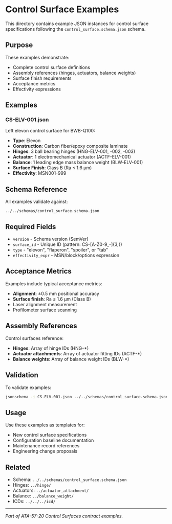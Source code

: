 # Control Surface Examples

This directory contains example JSON instances for control surface specifications following the `control_surface.schema.json` schema.

## Purpose

These examples demonstrate:
- Complete control surface definitions
- Assembly references (hinges, actuators, balance weights)
- Surface finish requirements
- Acceptance metrics
- Effectivity expressions

## Examples

### CS-ELV-001.json
Left elevon control surface for BWB-Q100:
- **Type**: Elevon
- **Construction**: Carbon fiber/epoxy composite laminate
- **Hinges**: 3 ball bearing hinges (HNG-ELV-001, -002, -003)
- **Actuator**: 1 electromechanical actuator (ACTF-ELV-001)
- **Balance**: 1 leading edge mass balance weight (BLW-ELV-001)
- **Surface Finish**: Class B (Ra ≤ 1.6 µm)
- **Effectivity**: MSN001-999

## Schema Reference

All examples validate against:
```
../../schemas/control_surface.schema.json
```

## Required Fields

- `version` - Schema version (SemVer)
- `surface_id` - Unique ID (pattern: CS-[A-Z0-9_-]{3,})
- `type` - "elevon", "flaperon", "spoiler", or "tab"
- `effectivity_expr` - MSN/block/options expression

## Acceptance Metrics

Examples include typical acceptance metrics:
- **Alignment**: ±0.5 mm positional accuracy
- **Surface finish**: Ra ≤ 1.6 µm (Class B)
- Laser alignment measurement
- Profilometer surface scanning

## Assembly References

Control surfaces reference:
- **Hinges**: Array of hinge IDs (HNG-*)
- **Actuator attachments**: Array of actuator fitting IDs (ACTF-*)
- **Balance weights**: Array of balance weight IDs (BLW-*)

## Validation

To validate examples:
```bash
jsonschema -i CS-ELV-001.json ../../schemas/control_surface.schema.json
```

## Usage

Use these examples as templates for:
- New control surface specifications
- Configuration baseline documentation
- Maintenance record references
- Engineering change proposals

## Related

- Schema: `../../schemas/control_surface.schema.json`
- Hinges: `../hinge/`
- Actuators: `../actuator_attachment/`
- Balance: `../balance_weight/`
- ICDs: `../../../icd/`

---
*Part of ATA-57-20 Control Surfaces contract examples.*
